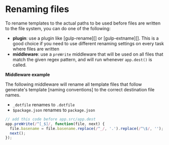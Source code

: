 # Renaming files

To rename templates to the actual paths to be used before files are written to the file system, you can do one of the following:

* **plugin**: use a plugin like [gulp-rename][] or [gulp-extname][]. This is a good choice if you need to use different renaming settings on every task where files are written
* **middleware**: use a `preWrite` middleware that will be used on all files that match the given regex pattern, and will run whenever `app.dest()` is called.

**Middleware example**

The following middleware will rename all template files that follow generate's template [naming conventions] to the correct destination file names.

* `_dotfile` renames to `.dotfile`
* `$package.json` renames to `package.json`

```js
// add this code before app.src/app.dest
app.preWrite(/^[_$]/, function(file, next) {
  file.basename = file.basename.replace(/^_/, '.').replace(/^\$/, '');
  next();
});
```
